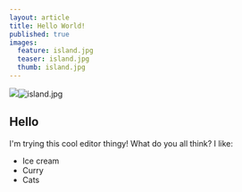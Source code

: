 ```yaml
---
layout: article
title: Hello World!
published: true
images:
  feature: island.jpg
  teaser: island.jpg
  thumb: island.jpg
---
```

![]({{site.baseurl}}/images/island.jpg)![island.jpg]({{site.baseurl}}/images/island.jpg)

## Hello
I'm trying this cool editor thingy! What do you all think?
I like:
- Ice cream
- Curry
- Cats
